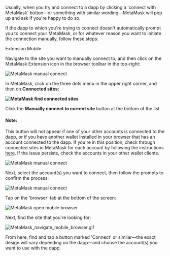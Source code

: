 Usually, when you try and connect to a dapp by clicking a 'connect with MetaMask' button—or something with similar wording—MetaMask will pop up and ask if you're happy to do so.


If the dapp to which you're trying to connect doesn't automatically prompt you to connect your MetaMask, or for whatever reason you want to initiate the connection manually, follow these steps:




Extension Mobile


Navigate to the site you want to manually connect to, and then click on the MetaMask Extension icon in the browser toolbar in the top-right:


![MetaMask manual connect](https://support.metamask.io/hc/article_attachments/13247169319067)


In MetaMask, click on the three dots menu in the upper right corner, and then on **Connected sites:**


**![MetaMask find connected sites](https://support.metamask.io/hc/article_attachments/13247262929435)**


Click the **Manually connect to current site** button at the bottom of the list.



#### Note:


This button will not appear if one of your other accounts is connected to the dapp, or if you have another wallet installed in your browser that has an account connected to the dapp. If you're in this position, check through connected sites in MetaMask for each account by following the instructions [here](https://support.metamask.io/hc/en-us/articles/360059535551). If the issue persists, check the accounts in your other wallet clients.



![MetaMask manual connect](https://support.metamask.io/hc/article_attachments/13247235050395)


Next, select the account(s) you want to connect, then follow the prompts to confirm the process:


![MetaMask manual connect](https://support.metamask.io/hc/article_attachments/13247234835227)




Tap on the 'browser' tab at the bottom of the screen:


![MetaMask open mobile browser](https://support.metamask.io/hc/article_attachments/13247804193307)


Next, find the site that you're looking for:


![MetaMask_navigate_mobile_browser.gif](https://support.metamask.io/hc/article_attachments/13247904696347)


From here, find and tap a button marked 'Connect' or similar—the exact design will vary depending on the dapp—and choose the account(s) you want to use with the dapp. 



